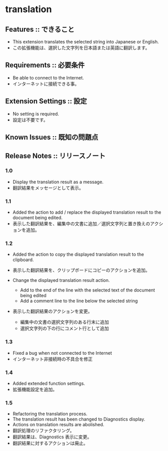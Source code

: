 # translation

## Features :: できること

- This extension translates the selected string into Japanese or English.
- この拡張機能は、選択した文字列を日本語または英語に翻訳します。

## Requirements :: 必要条件

- Be able to connect to the Internet.
- インターネットに接続できる事。

## Extension Settings :: 設定

- No setting is required.
- 設定は不要です。

## Known Issues :: 既知の問題点  

## Release Notes :: リリースノート

### 1.0

- Display the translation result as a message.
- 翻訳結果をメッセージとして表示。

### 1.1

- Added the action to add / replace the displayed translation result to the document being edited.
- 表示した翻訳結果を、編集中の文書に追加／選択文字列と置き換えのアクションを追加。

### 1.2

- Added the action to copy the displayed translation result to the clipboard.
- 表示した翻訳結果を、クリップボードにコピーのアクションを追加。

- Change the displayed translation result action.
  - Add to the end of the line with the selected text of the document being edited
  - Add a comment line to the line below the selected string
- 表示した翻訳結果のアクションを変更。
  - 編集中の文書の選択文字列のある行末に追加
  - 選択文字列の下の行にコメント行として追加

### 1.3

- Fixed a bug when not connected to the Internet
- インターネット非接続時の不具合を修正

### 1.4

- Added extended function settings.
- 拡張機能設定を追加。

### 1.5

- Refactoring the translation process.
- The translation result has been changed to Diagnostics display. 
- Actions on translation results are abolished.
- 翻訳処理のリファクタリング。
- 翻訳結果は、Diagnostics 表示に変更。
- 翻訳結果に対するアクションは廃止。
